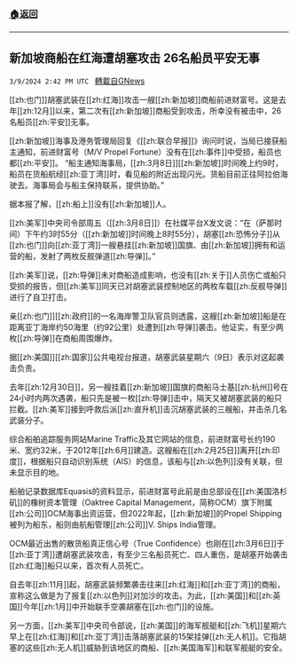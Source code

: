 ###  [:house:返回](README.md)
---


## 新加坡商船在红海遭胡塞攻击 26名船员平安无事
`3/9/2024 2:42 PM UTC ` [轉載自GNews](https://gnews.org/articles/2380079)

[[zh:也门]]胡塞武装在[[zh:红海]]攻击一艘[[zh:新加坡]]商船前进财富号。这是去年[[zh:12月]]以来，第二次有[[zh:新加坡]]商船受到攻击，所幸没有被击中，26名船员[[zh:平安]]无事。

[[zh:新加坡]]海事及港务管理局回复《[[zh:联合早报]]》询问时说，当局已接获船主通知，前进财富号（M/V Propel Fortune）没有在[[zh:事件]]中受损，船员也都[[zh:平安]]。 “船主通知海事局，[[zh:3月8日]][[zh:新加坡]]时间晚上约9时，船员在货船航经[[zh:亚丁湾]]时，看见船的附近出现闪光。货船目前正往阿拉伯海驶去。海事局会与船主保持联系，提供协助。”

据本报了解，[[zh:船上]]没有[[zh:新加坡]]人。

[[zh:美军]]中央司令部周五（[[zh:3月8日]]）在社媒平台X发文说：“在（萨那时间）下午约3时55分（[[zh:新加坡]]时间晚上8时55分），胡塞[[zh:恐怖分子]]从[[zh:也门]]向[[zh:亚丁湾]]一艘悬挂[[zh:新加坡]]国旗、由[[zh:新加坡]]拥有和运营的船，发射了两枚反舰弹道[[zh:导弹]]。”

[[zh:美军]]说，[[zh:导弹]]未对商船造成影响，也没有[[zh:关于]]人员伤亡或船只受损的报告，但[[zh:美军]]同天已对胡塞武装控制地区的两枚车载[[zh:反舰导弹]]进行了自卫打击。

亲[[zh:也门]][[zh:政府]]的一名海岸警卫队官员则透露，这艘[[zh:新加坡]]船是在距离亚丁海岸约50海里（约92公里）处遭到[[zh:导弹]]袭击。他证实，有至少两枚[[zh:导弹]]在商船周围爆炸。

据[[zh:美国]][[zh:国家]]公共电视台报道，胡塞武装星期六（9日）表示对这起袭击负责。

去年[[zh:12月30日]]，另一艘挂着[[zh:新加坡]]国旗的商船马士基[[zh:杭州]]号在24小时内两次遇袭，船只先是被一枚[[zh:导弹]]击中，隔天又被胡塞武装的船只拦截。[[zh:美军]]接到呼救后派[[zh:直升机]]击沉胡塞武装的三艘船，并击杀几名武装分子。

综合船舶追踪服务网站Marine Traffic及其它网站的信息，前进财富号长约190米、宽约32米，于2012年[[zh:6月]]建造。这艘船在[[zh:2月25日]]离开[[zh:印度]]，根据船只自动识别系统（AIS）的信息，该船与[[zh:以色列]]没有关联，但未显示目的地。

船舶记录数据库Equasis的资料显示，前进财富号此前是由总部设在[[zh:美国洛杉矶]]的橡树资本管理（Oaktree Capital Management，简称OCM）旗下附属[[zh:公司]]OCM海事出资运营，但2022年起，[[zh:新加坡]]的Propel Shipping被列为船东，船则由航船管理[[zh:公司]]V. Ships India管理。

OCM最近出售的散货船真正信心号（True Confidence）也刚在[[zh:3月6日]]于[[zh:亚丁湾]]遭胡塞武装攻击，有至少三名船员死亡、四人重伤，是胡塞开始袭击[[zh:红海]]船只以来，首次有人员死亡。

自去年[[zh:11月]]起，胡塞武装频繁袭击往来[[zh:红海]]和[[zh:亚丁湾]]的商船，宣称这么做是为了报复[[zh:以色列]]对加沙的攻击。为此，[[zh:美国]]和[[zh:英国]]今年[[zh:1月]]中开始联手空袭胡塞在[[zh:也门]]的设施。

另一方面，[[zh:美军]]中央司令部说，[[zh:美国]]的海军舰艇和[[zh:飞机]]星期六早上在[[zh:红海]]和[[zh:亚丁湾]]击落胡塞武装的15架挂弹[[zh:无人机]]。它指胡塞的这些[[zh:无人机]]威胁到该地区的商船、[[zh:美国海军]]和联军舰艇的安全。

